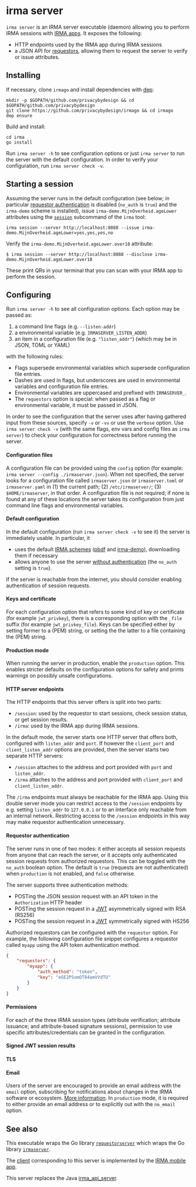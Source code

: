 # irma server

`irma server` is an IRMA server executable (daemon) allowing you to perform IRMA sessions with
[IRMA apps](https://github.com/privacybydesign/irma_mobile).
It exposes the following:
 * HTTP endpoints used by the IRMA app during IRMA sessions
 * a JSON API for [requestors](https://credentials.github.io/docs/irma.html#participants),
   allowing them to request the server to verify or issue attributes.



## Installing
If necessary, clone `irmago` and install dependencies with [dep](https://github.com/golang/dep):
```
mkdir -p $GOPATH/github.com/privacybydesign && cd $GOPATH/github.com/privacybydesign
git clone https://github.com/privacybydesign/irmago && cd irmago
dep ensure
```

Build and install:
```
cd irma
go install
```

Run `irma server -h` to see configuration options or just `irma server` to run the server with the default configuration.
In order to verify your configuration, run `irma server check -v`.


## Starting a session
Assuming the server runs in the default configuration (see below; in particular [requestor authentication](#requestor-authentication) is disabled (`no_auth` is `true`) and the `irma-demo` scheme is installed), issue `irma-demo.MijnOverheid.ageLower` attributes using the [`session`](../../irma) subcommand of the `irma` tool:
```
irma session --server http://localhost:8088 --issue irma-demo.MijnOverheid.ageLower=yes,yes,yes,no
```
Verify the `irma-demo.MijnOverheid.ageLower.over18` attribute:
```
$ irma session --server http://localhost:8088 --disclose irma-demo.MijnOverheid.ageLower.over18
```
These print QRs in your terminal that you can scan with your IRMA app to perform the session.



## Configuring
Run `irma server -h` to see all configuration options.
Each option may be passed as:
 1. a command line flags (e.g. `--listen-addr`)
 2. a environmental variable (e.g. `IRMASERVER_LISTEN_ADDR`)
 3. an item in a configuration file (e.g. `"listen_addr"`) (which may be in JSON, TOML or YAML)
 
 with the following rules:
 * Flags supersede environmental variables which supersede configuration file entries.
 * Dashes are used in flags, but underscores are used in environmental variables and configuration file entries.
 * Environmental variables are uppercased and prefixed with `IRMASERVER_`.
 * The `requestors` option is special: when passed as a flag or environmental variable, it must be passed in JSON.

In order to see the configuration that the server uses after having gathered input from these sources, specify `-v` or `-vv` or use the `verbose` option. Use `irma server check -v` (with the same flags, env vars and config files as `irma server`) to check your configuration for correctness before running the server.

#### Configuration files
A configuration file can be provided using the `config` option (for example: `irma server --config ./irmaserver.json`). When not specified, the server looks for a configuration file called `irmaserver.json` or `irmaserver.toml` or `irmaserver.yaml` in (1) the current path; (2) `/etc/irmaserver/`; (3) `$HOME/irmaserver`, in that order. A configuration file is not required; if none is found at any of these locations the server takes its configuration from just command line flags and environmental variables.

#### Default configuration
In the default configuration (run `irma server check -v` to see it) the server is immediately usable. In particular, it
* uses the default [IRMA schemes](https://credentials.github.io/docs/irma.html#scheme-managers) ([pbdf](https://github.com/credentials/pbdf-schememanager) and [irma-demo](https://github.com/credentials/irma-demo-schememanager)), downloading them if necessary
* allows anyone to use the server [without authentication](#requestor-authentication) (the `no_auth` setting is `true`).

If the server is reachable from the internet, you should consider enabling authentication of session requests.

#### Keys and certificate
For each configuration option that refers to some kind of key or certificate (for example `jwt_privkey`), there is a corresponding option with the `_file` suffix (for example `jwt_privkey_file`). Keys can be specified either by setting former to a (PEM) string, or setting the the latter to a file containing the (PEM) string.

#### Production mode
When running the server in production, enable the `production` option. This enables stricter defaults on the configuration options for safety and prints warnings on possibly unsafe configurations.

#### HTTP server endpoints
The HTTP endpoints that this server offers is split into two parts:
* `/session`: used by the requestor to start sessions, check session status, or get session results.
* `/irma`: used by the IRMA app during IRMA sessions.

In the default mode, the server starts one HTTP server that offers both, configured with `listen_addr` and `port`. If however the `client_port` and `client_listen_addr` options are provided, then the server starts two separate HTTP servers:
* `/session` attaches to the address and port provided with `port` and `listen_addr`.
* `/irma` attaches to the address and port provided with `client_port` and `client_listen_addr`.

The `/irma` endpoints must always be reachable for the IRMA app. Using this double server mode you can restrict access to the `/session` endpoints by e.g. setting `listen_addr` to `127.0.0.1` or to an interface only reachable from an internal network. Restricting access to the `/session` endpoints in this way may make requestor authentication unnecessary.

#### Requestor authentication
The server runs in one of two modes: it either accepts all session requests from anyone that can reach the server, or it accepts only authenticated session requests from authorized requestors. This can be toggled with the `no_auth` boolean option. The default is `true` (requests are not authenticated) when `production` is not enabled, and `false` otherwise.

The server supports three authentication methods:
 * POSTing the JSON session request with an API token in the `Authorization` HTTP header
 * POSTing the session request in a [JWT](https://jwt.io/) asymmetrically signed with RSA (RS256)
 * POSTing the session request in a [JWT](https://jwt.io/) symmetrically signed with HS256

Authorized requestors can be configured with the `requestor` option. For example, the following configuration file snippet configures a requestor called `myapp` using the API token authentication method.
```json
{
    "requestors": {
        "myapp": {
            "auth_method": "token",
            "key": "eGE2PSomOT84amVVdTU"
        }
    }
} 
```

#### Permissions
For each of the three IRMA session types (attribute verification; attribute issuance; and attribute-based signature sessions), permission to use specific attributes/credentials can be granted in the configuration.

#### Signed JWT session results

#### TLS

#### Email

Users of the server are encouraged to provide an email address with the `email` option, subscribing for notifications about changes in the IRMA software or ecosystem. [More information](../#specifying-an-email-address). In `production` mode, it is required to either provide an email address or to explicitly out with the `no_email` option. 

## See also

This executable wraps the Go library [`requestorserver`](../requestorserver) which wraps the Go library [`irmaserver`](../irmaserver).

The [client](../../irmaclient) corresponding to this server is implemented by the [IRMA mobile app](https://github.com/privacybydesign/irma_mobile).

This server replaces the Java [irma_api_server](https://github.com/privacybydesign/irma_api_server). 
